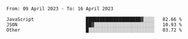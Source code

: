 <!--START_SECTION:waka-->

```text
From: 09 April 2023 - To: 16 April 2023

JavaScript                   ████████████████████▓░░░░   82.66 %
JSON                         ██▓░░░░░░░░░░░░░░░░░░░░░░   10.93 %
Other                        █░░░░░░░░░░░░░░░░░░░░░░░░   03.72 %
```

<!--END_SECTION:waka-->
